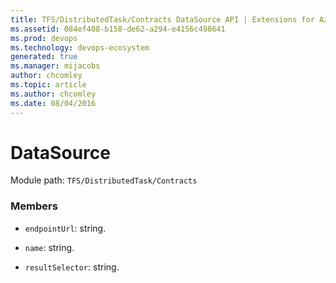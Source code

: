 ```yaml
---
title: TFS/DistributedTask/Contracts DataSource API | Extensions for Azure DevOps Services
ms.assetid: 084ef408-b158-de62-a294-e4156c498641
ms.prod: devops
ms.technology: devops-ecosystem
generated: true
ms.manager: mijacobs
author: chcomley
ms.topic: article
ms.author: chcomley
ms.date: 08/04/2016
---
```


# DataSource

Module path: `TFS/DistributedTask/Contracts`


### Members

* `endpointUrl`: string. 

* `name`: string. 

* `resultSelector`: string. 

